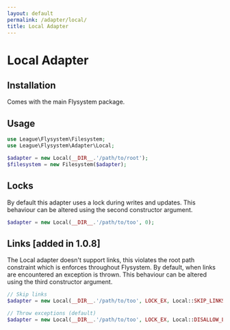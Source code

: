 ```yaml
---
layout: default
permalink: /adapter/local/
title: Local Adapter
---
```


# Local Adapter

## Installation

Comes with the main Flysystem package.

## Usage

~~~ php
use League\Flysystem\Filesystem;
use League\Flysystem\Adapter\Local;

$adapter = new Local(__DIR__.'/path/to/root');
$filesystem = new Filesystem($adapter);
~~~

## Locks

By default this adapter uses a lock during writes
and updates. This behaviour can be altered using the
second constructor argument.

~~~ php
$adapter = new Local(__DIR__.'/path/to/too', 0);
~~~

## Links [added in 1.0.8]

The Local adapter doesn't support links, this violates
the root path constraint which is enforces throughout
Flysystem. By default, when links are encountered an
exception is thrown. This behaviour can be altered
using the third constructor argument.

~~~ php
// Skip links
$adapter = new Local(__DIR__.'/path/to/too', LOCK_EX, Local::SKIP_LINKS);

// Throw exceptions (default)
$adapter = new Local(__DIR__.'/path/to/too', LOCK_EX, Local::DISALLOW_LINKS);
~~~
